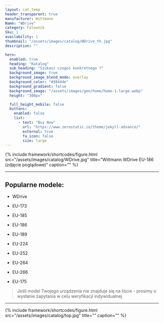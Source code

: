 ```yaml
---
layout: cat_temp
header_transparent: true
manufacturer: Wittmann
Name: "WDrive"
category: Falownik
Sku: 1
availability: 1
thumbnail: "/assets/images/catalog/WDrive_th.jpg"
description: ""

hero:
  enabled: true
  heading: "Katalog"
  sub_heading: "Szukasz czegoś konkretnego ?"
  background_image: true
  background_image_blend_mode: overlay
  background_color: "#38444e"
  background_gradient: false
  background_image: "/assets/images/gen/home/home-1-large.webp"
  height: "300px"

  full_height_mobile: false
  buttons:
    enabled: false
    list:
      - text: "Buy Now"
        url: "https://www.zerostatic.io/theme/jekyll-advance/"
        external: true
        fa_icon: false
        size: large
---
```

{% include framework/shortcodes/figure.html src="/assets/images/catalog/WDrive.jpg" title="Wittmann WDrive EU-186 (zdjęcie poglądowe)" caption="" %}



---

Popularne modele:
---

- WDrive

- EU-173

- EU-185

- EU-186

- EU-189

- EU-224

- EU-252

- EU-264

- EU-266

- EU-175

>Jeśli model Twojego urządzenia nie znajduje się na liście - prosimy o wysłanie zapytania w celu weryfikacji indywidualnej

---
{% include framework/shortcodes/figure.html src="/assets/images/catalog/top.jpg" title="" caption="" %}


